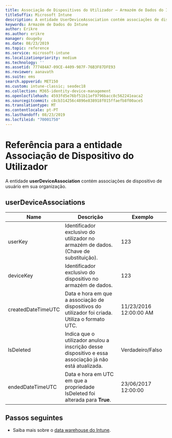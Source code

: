 ```yaml
---
title: Associação de Dispositivos do Utilizador – Armazém de Dados do Intune
titleSuffix: Microsoft Intune
description: A entidade UserDeviceAssociation contém associações de dispositivo de usuário em sua organização.
keywords: Armazém de Dados do Intune
author: Erikre
ms.author: erikre
manager: dougeby
ms.date: 08/23/2019
ms.topic: reference
ms.service: microsoft-intune
ms.localizationpriority: medium
ms.technology: ''
ms.assetid: 777484A7-09CE-4409-987F-76B3F87DFE93
ms.reviewer: aanavath
ms.suite: ems
search.appverid: MET150
ms.custom: intune-classic; seodec18
ms.collection: M365-identity-device-management
ms.openlocfilehash: 4593fd5e76bf51b11ef9796bacc8c562241eaca2
ms.sourcegitcommit: c8cb314256c4896e838918f015ffaefb8f00ace5
ms.translationtype: MT
ms.contentlocale: pt-PT
ms.lasthandoff: 08/23/2019
ms.locfileid: "70001750"
---
```

# <a name="reference-for-user-device-association-entity"></a>Referência para a entidade Associação de Dispositivo do Utilizador

A entidade **userDeviceAssociation** contém associações de dispositivo de usuário em sua organização.

## <a name="userdeviceassociations"></a>userDeviceAssociations


|        Name        |                                           Descrição                                            |        Exemplo         |
|--------------------|--------------------------------------------------------------------------------------------------|------------------------|
|      userKey       |              Identificador exclusivo do utilizador no armazém de dados. (Chave de substituição).               |          123           |
|     deviceKey      |                      Identificador exclusivo do dispositivo no armazém de dados.                      |          123           |
| createdDateTimeUTC |           Data e hora em que a associação de dispositivos do utilizador foi criada. Utiliza o formato UTC.           | 11/23/2016 12:00:00 AM |
|     IsDeleted      | Indica que o utilizador anulou a inscrição desse dispositivo e essa associação já não está atualizada. |       Verdadeiro/Falso       |
|  endedDateTimeUTC  |              Data e hora em UTC em que a propriedade IsDeleted foi alterada para <strong>True</strong>.               | 23/06/2017 12:00:00 |

## <a name="next-steps"></a>Passos seguintes

- Saiba mais sobre o [data warehouse do Intune](reports-nav-create-intune-reports.md).
